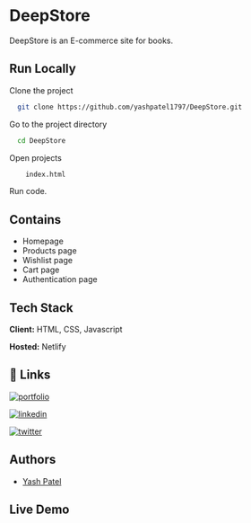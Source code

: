 # DeepStore

DeepStore is an E-commerce site for books.

## Run Locally

Clone the project

```bash
  git clone https://github.com/yashpatel1797/DeepStore.git
```

Go to the project directory

```bash
  cd DeepStore
```

Open projects

```bash
    index.html
```

Run code.

## Contains

- Homepage
- Products page
- Wishlist page
- Cart page
- Authentication page

## Tech Stack

**Client:** HTML, CSS, Javascript

**Hosted:** Netlify

## 🔗 Links

[![portfolio](https://img.shields.io/badge/my_portfolio-000?style=for-the-badge&logo=ko-fi&logoColor=white)](https://patelyash.netlify.app/)

[![linkedin](https://img.shields.io/badge/linkedin-0A66C2?style=for-the-badge&logo=linkedin&logoColor=white)](https://www.linkedin.com/in/yashpatel797/)

[![twitter](https://img.shields.io/badge/twitter-1DA1F2?style=for-the-badge&logo=twitter&logoColor=white)](https://twitter.com/yesgpatel)

## Authors

- [Yash Patel](https://github.com/yashpatel1797)

## Live Demo
